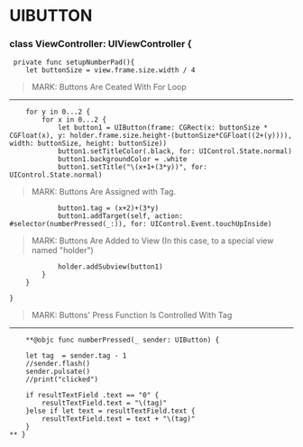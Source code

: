 # UIBUTTON

### class ViewController: UIViewController {


     private func setupNumberPad(){
        let buttonSize = view.frame.size.width / 4
        
        
> MARK: Buttons Are Ceated With For Loop
---

        for y in 0...2 {
            for x in 0...2 {
                let button1 = UIButton(frame: CGRect(x: buttonSize * CGFloat(x), y: holder.frame.size.height-(buttonSize*CGFloat((2+(y)))), width: buttonSize, height: buttonSize))
                button1.setTitleColor(.black, for: UIControl.State.normal)
                button1.backgroundColor = .white
                button1.setTitle("\(x+1+(3*y))", for: UIControl.State.normal)
                
> MARK: Buttons Are Assigned with Tag.
>       
                button1.tag = (x+2)+(3*y)
                button1.addTarget(self, action: #selector(numberPressed(_:)), for: UIControl.Event.touchUpInside)
                
> MARK: Buttons Are Added to View (In this case, to a special view named "holder")

                holder.addSubview(button1)
            }
        }

    }
    

> MARK: Buttons' Press Function Is Controlled With Tag
---
        **@objc func numberPressed(_ sender: UIButton) {
        
        let tag  = sender.tag - 1
        //sender.flash()
        sender.pulsate()
        //print("clicked")
        
        if resultTextField .text == "0" {
            resultTextField.text = "\(tag)"
        }else if let text = resultTextField.text {
            resultTextField.text = text + "\(tag)"
        }
    ** }
